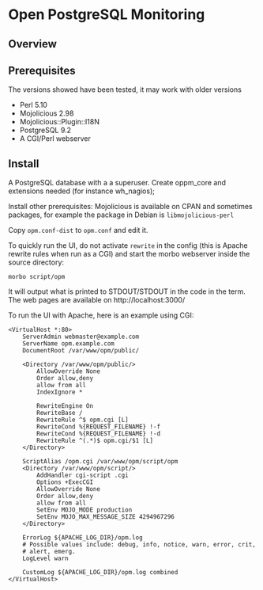 Open PostgreSQL Monitoring
==========================

Overview
--------


Prerequisites
-------------

The versions showed have been tested, it may work with older versions

* Perl 5.10
* Mojolicious 2.98
* Mojolicious::Plugin::I18N 
* PostgreSQL 9.2
* A CGI/Perl webserver

Install
-------

A PostgreSQL database with a a superuser. Create oppm_core and
extensions needed (for instance wh_nagios);


Install other prerequisites: Mojolicious is available on CPAN and
sometimes packages, for example the package in Debian is
`libmojolicious-perl`

Copy `opm.conf-dist` to `opm.conf` and edit it.

To quickly run the UI, do not activate `rewrite` in the config (this
is Apache rewrite rules when run as a CGI) and start the morbo
webserver inside the source directory:

	morbo script/opm

It will output what is printed to STDOUT/STDOUT in the code in the
term. The web pages are available on http://localhost:3000/

To run the UI with Apache, here is an example using CGI:

	<VirtualHost *:80>
		ServerAdmin webmaster@example.com
		ServerName opm.example.com
		DocumentRoot /var/www/opm/public/
	
		<Directory /var/www/opm/public/>
			AllowOverride None
			Order allow,deny
			allow from all
			IndexIgnore *
	
			RewriteEngine On
			RewriteBase /
			RewriteRule ^$ opm.cgi [L]
			RewriteCond %{REQUEST_FILENAME} !-f
			RewriteCond %{REQUEST_FILENAME} !-d
			RewriteRule ^(.*)$ opm.cgi/$1 [L]
		</Directory>
	
		ScriptAlias /opm.cgi /var/www/opm/script/opm
		<Directory /var/www/opm/script/>
			AddHandler cgi-script .cgi
			Options +ExecCGI
			AllowOverride None
			Order allow,deny
			allow from all
			SetEnv MOJO_MODE production
			SetEnv MOJO_MAX_MESSAGE_SIZE 4294967296
		</Directory>
	
		ErrorLog ${APACHE_LOG_DIR}/opm.log
		# Possible values include: debug, info, notice, warn, error, crit,
		# alert, emerg.
		LogLevel warn
	
		CustomLog ${APACHE_LOG_DIR}/opm.log combined
	</VirtualHost>

